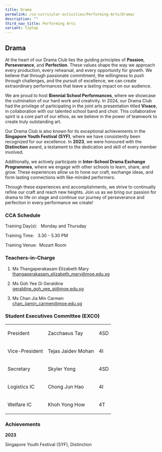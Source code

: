 ```yaml
---
title: Drama
permalink: /co-curricular-activities/Performing-Arts/Drama/
description: ""
third_nav_title: Performing Arts
variant: tiptap
---
```

<h2>Drama</h2>
<p>At the heart of our Drama Club lies the guiding principles of <strong>Passion</strong>, <strong>Perseverance</strong>,
and <strong>Perfection</strong>. These values shape the way we approach
every production, every rehearsal, and every opportunity for growth. We
believe that through passionate commitment, the willingness to push through
challenges, and the pursuit of excellence, we can create extraordinary
performances that leave a lasting impact on our audience.</p>
<p>We are proud to host <strong>Biennial School Performances</strong>, where
we showcase the culmination of our hard work and creativity. In 2024, our
Drama Club had the privilege of participating in the joint arts presentation
titled <strong>Vivace</strong>, in collaboration with our talented school
band and choir. This collaborative spirit is a core part of our ethos,
as we believe in the power of teamwork to create truly outstanding art.</p>
<p>Our Drama Club is also known for its exceptional achievements in the <strong>Singapore Youth Festival</strong>  <strong>(SYF)</strong>,
where we have consistently been recognized for our excellence. In <strong>2023</strong>,
we were honoured with the <strong>Distinction</strong> award, a testament
to the dedication and skill of every member involved.</p>
<p>Additionally, we actively participate in <strong>Inter-School Drama Exchange Programmes</strong>,
where we engage with other schools to learn, share, and grow. These experiences
allow us to hone our craft, exchange ideas, and form lasting connections
with like-minded performers.</p>
<p>Through these experiences and accomplishments, we strive to continually
refine our craft and reach new heights. Join us as we bring our passion
for drama to life on stage and continue our journey of perseverance and
perfection in every performance we create!</p>
<h3>CCA Schedule</h3>
<p>Training&nbsp;Day(s): &nbsp; Monday and Thursday</p>
<p>Training Time: &nbsp; 3.30 - 5.30 PM</p>
<p>Training Venue:&nbsp;&nbsp;Mozart Room</p>
<h3>Teachers-in-Charge&nbsp;&nbsp;</h3>
<ol>
<li>
<p>Ms Thangaperakasam Elizabeth Mary
<br><a href="mailto:thangaperakasam_elizabeth_mary@moe.edu.sg" rel="noopener noreferrer nofollow" target="_blank">thangaperakasam_elizabeth_mary@moe.edu.sg</a>
</p>
</li>
<li>
<p>Ms Goh Yee Gi Geraldine
<br><a href="mailto:geraldine_goh_yee_gi@moe.edu.sg" rel="noopener noreferrer nofollow" target="_blank">geraldine_goh_yee_gi@moe.edu.sg</a>
</p>
</li>
<li>
<p>Ms Chan Jia Min Carmen
<br><a href="mailto:chan_jiamin_carmen@moe.edu.sg" rel="noopener noreferrer nofollow" target="_blank">chan_jiamin_carmen@moe.edu.sg</a>
</p>
</li>
</ol>
<h3>Student Executives Committee (EXCO)</h3>
<table style="minWidth: 75px">
<colgroup>
<col>
<col>
<col>
</colgroup>
<tbody>
<tr>
<td rowspan="1" colspan="1">
<p>President</p>
</td>
<td rowspan="1" colspan="1">
<p>Zacchaeus Tay</p>
</td>
<td rowspan="1" colspan="1">
<p>4SD</p>
</td>
</tr>
<tr>
<td rowspan="1" colspan="1">
<p>Vice-President</p>
</td>
<td rowspan="1" colspan="1">
<p>Tejas Jaidev Mohan</p>
</td>
<td rowspan="1" colspan="1">
<p>4I</p>
</td>
</tr>
<tr>
<td rowspan="1" colspan="1">
<p>Secretary</p>
</td>
<td rowspan="1" colspan="1">
<p>Skyler Yong</p>
</td>
<td rowspan="1" colspan="1">
<p>4SD</p>
</td>
</tr>
<tr>
<td rowspan="1" colspan="1">
<p>Logistics IC</p>
</td>
<td rowspan="1" colspan="1">
<p>Chong Jun Hao</p>
</td>
<td rowspan="1" colspan="1">
<p>4I</p>
</td>
</tr>
<tr>
<td rowspan="1" colspan="1">
<p>Welfare IC</p>
</td>
<td rowspan="1" colspan="1">
<p>Khoh Yong How &nbsp;</p>
</td>
<td rowspan="1" colspan="1">
<p>4T</p>
</td>
</tr>
</tbody>
</table>
<h3>Achievements</h3>
<p><strong>2023</strong>
</p>
<p>Singapore Youth Festival (SYF), Distinction</p>
<p></p>